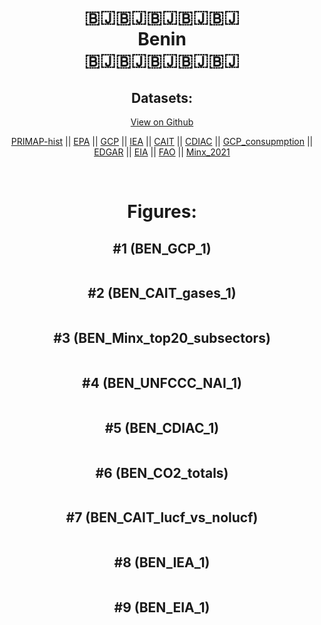 
<center>
<h1 align="center">
🇧🇯🇧🇯🇧🇯🇧🇯🇧🇯
<br>
Benin
<br>
🇧🇯🇧🇯🇧🇯🇧🇯🇧🇯
</h1>
<h2>Datasets:</h2>
<p><a href="https://github.com/dquintani/GreenhouseData/tree/master/country_data/BEN_Benin/data">View on Github</a>
<br></p><p><a href="data/BEN_PRIMAP-hist.csv">PRIMAP-hist</a> || <a href="data/BEN_EPA.csv">EPA</a> || <a href="data/BEN_GCP.csv">GCP</a> || <a href="data/BEN_IEA.csv">IEA</a> || <a href="data/BEN_CAIT.csv">CAIT</a> || <a href="data/BEN_CDIAC.csv">CDIAC</a> || <a href="data/BEN_GCP_consupmption.csv">GCP_consupmption</a> || <a href="data/BEN_EDGAR.csv">EDGAR</a> || <a href="data/BEN_EIA.csv">EIA</a> || <a href="data/BEN_FAO.csv">FAO</a> || <a href="data/BEN_Minx_2021.csv">Minx_2021</a></p><p><br></p>
<h1>Figures:</h1><h2>#1 (BEN_GCP_1)</h2>
<p><img alt="" src="figures/BEN_GCP_1.png" /></p><h2>#2 (BEN_CAIT_gases_1)</h2>
<p><img alt="" src="figures/BEN_CAIT_gases_1.png" /></p><h2>#3 (BEN_Minx_top20_subsectors)</h2>
<p><img alt="" src="figures/BEN_Minx_top20_subsectors.png" /></p><h2>#4 (BEN_UNFCCC_NAI_1)</h2>
<p><img alt="" src="figures/BEN_UNFCCC_NAI_1.png" /></p><h2>#5 (BEN_CDIAC_1)</h2>
<p><img alt="" src="figures/BEN_CDIAC_1.png" /></p><h2>#6 (BEN_CO2_totals)</h2>
<p><img alt="" src="figures/BEN_CO2_totals.png" /></p><h2>#7 (BEN_CAIT_lucf_vs_nolucf)</h2>
<p><img alt="" src="figures/BEN_CAIT_lucf_vs_nolucf.png" /></p><h2>#8 (BEN_IEA_1)</h2>
<p><img alt="" src="figures/BEN_IEA_1.png" /></p><h2>#9 (BEN_EIA_1)</h2>
<p><img alt="" src="figures/BEN_EIA_1.png" /></p>
